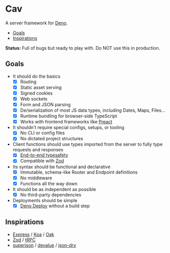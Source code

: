 # Cav

A server framework for [Deno](https://deno.land).

- [Goals](#goals)
- [Inspirations](#inspirations)

**Status:** Full of bugs but ready to play with. Do NOT use this in production.

## Goals

- It should do the basics
  - [x] Routing
  - [x] Static asset serving
  - [x] Signed cookies
  - [x] Web sockets
  - [x] Form and JSON parsing
  - [x] De/serialization of most JS data types, including Dates, Maps, Files...
  - [x] Runtime bundling for browser-side TypeScript
  - [x] Works with frontend frameworks like [Preact](https://preactjs.com)
- It shouldn't require special configs, setups, or tooling
  - [x] No CLI or config files
  - [x] No dictated project structures
- Client functions should use types imported from the server to fully type
  requests and responses
  - [x] [End-to-end typesafety](https://colinhacks.com/essays/painless-typesafety)
  - [x] Compatible with [Zod](https://github.com/colinhacks/zod)
- Its syntax should be functional and declarative
  - [x] Immutable, schema-like Router and Endpoint definitions
  - [x] No middleware
  - [x] Functions all the way down
- It should be as independent as possible
  - [x] No third-party dependencies
- Deployments should be simple
  - [x] [Deno Deploy](https://deno.com) without a build step

## Inspirations

- [Express](https://expressjs.com/) / [Koa](https://koajs.com/) /
  [Oak](https://oakserver.github.io/oak/)
- [Zod](https://github.com/colinhacks/zod) / [tRPC](https://trpc.io)
- [superjson](https://github.com/blitz-js/superjson) /
  [devalue](https://github.com/Rich-Harris/devalue) /
  [json-dry](https://github.com/11ways/json-dry)